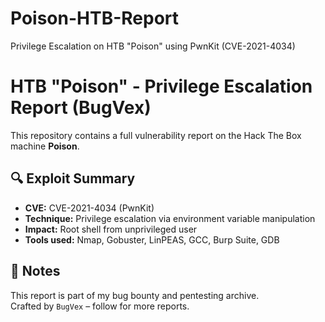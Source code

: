 # Poison-HTB-Report
Privilege Escalation on HTB "Poison" using PwnKit (CVE-2021-4034)

# HTB "Poison" - Privilege Escalation Report (BugVex)

This repository contains a full vulnerability report on the Hack The Box machine **Poison**.

## 🔍 Exploit Summary

- **CVE:** CVE-2021-4034 (PwnKit)
- **Technique:** Privilege escalation via environment variable manipulation
- **Impact:** Root shell from unprivileged user
- **Tools used:** Nmap, Gobuster, LinPEAS, GCC, Burp Suite, GDB

## 🧠 Notes

This report is part of my bug bounty and pentesting archive.  
Crafted by `BugVex` – follow for more reports.
